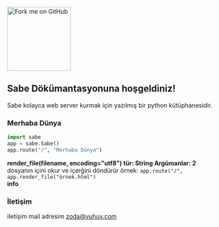 <a href="https://github.com/you"><img loading="lazy" width="149" height="149" src="https://github.blog/wp-content/uploads/2008/12/forkme_left_red_aa0000.png?resize=149%2C149" class="attachment-full size-full" alt="Fork me on GitHub" data-recalc-dims="1"></a>
## Sabe Dökümantasyonuna hoşgeldiniz!

Sabe kolayca web server kurmak için yazılmış bir python kütüphanesidir.


### Merhaba Dünya

```py
import sabe
app = sabe.Sabe()
app.route("/", "Merhaba Dünya")
```

**render_file(filename, encoding="utf8") tür: String Argümanlar: 2**<br>
dosyanın içini okur ve içerğini döndürür
örnek: `app.route("/", app.render_file("örnek.html")`
<br>
**info**

### İletişim

iletişim mail adresim <a href="mailto:zoda@vuhuv.com">zoda@vuhuv.com</a>
